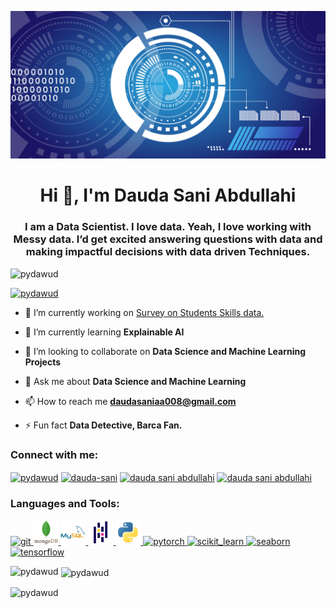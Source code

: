 ![banner](ml.jpg)
<h1 align="center">Hi 👋, I'm Dauda Sani Abdullahi</h1>
<h3 align="center">I am a Data Scientist. I love data. Yeah, I love working with Messy data. I’d get excited answering questions with data and making impactful decisions with data driven Techniques.</h3>

<p align="left"> <img src="https://komarev.com/ghpvc/?username=pydawud&label=Profile%20views&color=0e75b6&style=flat" alt="pydawud" /> </p>

<p align="left"> <a href="https://twitter.com/pydawud" target="blank"><img src="https://img.shields.io/twitter/follow/pydawud?logo=twitter&style=for-the-badge" alt="pydawud" /></a> </p>

- 🔭 I’m currently working on [Survey on Students Skills data.](https://github.com/pydawud/PISA-project)

- 🌱 I’m currently learning **Explainable AI**

- 👯 I’m looking to collaborate on **Data Science and Machine Learning Projects**

- 💬 Ask me about **Data Science and Machine Learning**

- 📫 How to reach me **daudasaniaa008@gmail.com**

- ⚡ Fun fact **Data Detective, Barca Fan.**

<h3 align="left">Connect with me:</h3>
<p align="left">
<a href="https://twitter.com/pydawud" target="blank"><img align="center" src="https://raw.githubusercontent.com/rahuldkjain/github-profile-readme-generator/master/src/images/icons/Social/twitter.svg" alt="pydawud" height="30" width="40" /></a>
<a href="https://linkedin.com/in/dauda-sani" target="blank"><img align="center" src="https://raw.githubusercontent.com/rahuldkjain/github-profile-readme-generator/master/src/images/icons/Social/linked-in-alt.svg" alt="dauda-sani" height="30" width="40" /></a>
<a href="https://kaggle.com/dauda sani abdullahi" target="blank"><img align="center" src="https://raw.githubusercontent.com/rahuldkjain/github-profile-readme-generator/master/src/images/icons/Social/kaggle.svg" alt="dauda sani abdullahi" height="30" width="40" /></a>
<a href="https://fb.com/dauda sani abdullahi" target="blank"><img align="center" src="https://raw.githubusercontent.com/rahuldkjain/github-profile-readme-generator/master/src/images/icons/Social/facebook.svg" alt="dauda sani abdullahi" height="30" width="40" /></a>
</p>

<h3 align="left">Languages and Tools:</h3>
<p align="left"> <a href="https://git-scm.com/" target="_blank" rel="noreferrer"> <img src="https://www.vectorlogo.zone/logos/git-scm/git-scm-icon.svg" alt="git" width="40" height="40"/> </a> <a href="https://www.mongodb.com/" target="_blank" rel="noreferrer"> <img src="https://raw.githubusercontent.com/devicons/devicon/master/icons/mongodb/mongodb-original-wordmark.svg" alt="mongodb" width="40" height="40"/> </a> <a href="https://www.mysql.com/" target="_blank" rel="noreferrer"> <img src="https://raw.githubusercontent.com/devicons/devicon/master/icons/mysql/mysql-original-wordmark.svg" alt="mysql" width="40" height="40"/> </a> <a href="https://pandas.pydata.org/" target="_blank" rel="noreferrer"> <img src="https://raw.githubusercontent.com/devicons/devicon/2ae2a900d2f041da66e950e4d48052658d850630/icons/pandas/pandas-original.svg" alt="pandas" width="40" height="40"/> </a> <a href="https://www.python.org" target="_blank" rel="noreferrer"> <img src="https://raw.githubusercontent.com/devicons/devicon/master/icons/python/python-original.svg" alt="python" width="40" height="40"/> </a> <a href="https://pytorch.org/" target="_blank" rel="noreferrer"> <img src="https://www.vectorlogo.zone/logos/pytorch/pytorch-icon.svg" alt="pytorch" width="40" height="40"/> </a> <a href="https://scikit-learn.org/" target="_blank" rel="noreferrer"> <img src="https://upload.wikimedia.org/wikipedia/commons/0/05/Scikit_learn_logo_small.svg" alt="scikit_learn" width="40" height="40"/> </a> <a href="https://seaborn.pydata.org/" target="_blank" rel="noreferrer"> <img src="https://seaborn.pydata.org/_images/logo-mark-lightbg.svg" alt="seaborn" width="40" height="40"/> </a> <a href="https://www.tensorflow.org" target="_blank" rel="noreferrer"> <img src="https://www.vectorlogo.zone/logos/tensorflow/tensorflow-icon.svg" alt="tensorflow" width="40" height="40"/> </a> </p>

<p><img align="left" src="https://github-readme-stats.vercel.app/api/top-langs?username=pydawud&show_icons=true&locale=en&layout=compact" alt="pydawud" /></p>

<p>&nbsp;<img align="center" src="https://github-readme-stats.vercel.app/api?username=pydawud&show_icons=true&locale=en" alt="pydawud" /></p>

<p><img align="center" src="https://github-readme-streak-stats.herokuapp.com/?user=pydawud&" alt="pydawud" /></p>
